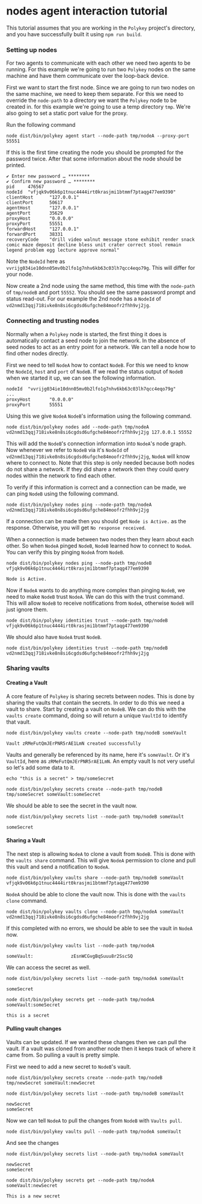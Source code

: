 
# nodes agent interaction tutorial

This tutorial assumes that you are working in the `Polykey` project's directory, and you have successfully built it using `npm run build`.

### Setting up nodes
For two agents to communicate with each other we need two agents to be running. For this example we're going to run two `Polykey` nodes on the same machine and have them communicate over the loop-back device.

First we want to start the first node. Since we are going to run two nodes on the same machine, we need to keep them separate. For this we need to override the `node-path` to a directory we want the `Polykey` node to be created in. for this example we're going to use a temp directory `tmp`.  We're also going to set a static port value for the proxy.

Run the following command

```
node dist/bin/polykey agent start --node-path tmp/nodeA --proxy-port 55551
```

If this is the first time creating the node you should be prompted for the password twice. After that some information about the node should be printed.

```
✔ Enter new password … ********
✔ Confirm new password … ********
pid     476567
nodeId  "vfjqk9v06k6p1tnuc4444irt0krasjmi1btmmf7ptaqg477em9390"
clientHost      "127.0.0.1"
clientPort      50617
agentHost       "127.0.0.1"
agentPort       35629
proxyHost       "0.0.0.0"
proxyPort       55551
forwardHost     "127.0.0.1"
forwardPort     38331
recoveryCode    "drill video walnut message stone exhibit render snack comic maze deposit decline bless unit crater correct stool remain legend problem egg lecture approve normal"
```

Note the `NodeId` here as `vvrijg034ie10dnn05mv0b2lfo1g7nhv6kb63c03lh7qcc4eqo79g`. This will differ for your node.

Now create a 2nd node using the same method, this time with the `node-path` of `tmp/nodeB` and port `55552`. You should see the same password prompt and status read-out. For our example the 2nd node has a `NodeId` of `vd2nmd13qqj718ivke8n8si6cgdsd6ufgche84moofr2fhh9vj2jg`.

### Connecting and trusting nodes

Normally when a `Polykey` node is started, the first thing it does is automatically contact a seed node to join the network. In the absence of seed nodes to act as an entry point for a network. We can tell a node how to find other nodes directly.

First we need to tell `NodeA` how to contact `NodeB`. For this we need to know the `NodeId`, `host` and `port` of `NodeB`. If we read the status output of `NodeB` when we started it up, we can see the following information.

```
nodeId  "vvrijg034ie10dnn05mv0b2lfo1g7nhv6kb63c03lh7qcc4eqo79g"
...
proxyHost       "0.0.0.0"
proxyPort       55551
```

Using this we give `NodeA` `NodeB`'s information using the following command.

```
node dist/bin/polykey nodes add --node-path tmp/nodeA vd2nmd13qqj718ivke8n8si6cgdsd6ufgche84moofr2fhh9vj2jg 127.0.0.1 55552
```

This will add the `NodeB`'s connection information into `NodeA`'s node graph. Now whenever we refer to `NodeB` via it's `NodeId` of `vd2nmd13qqj718ivke8n8si6cgdsd6ufgche84moofr2fhh9vj2jg`, `NodeA` will know where to connect to. Note that this step is only needed because both nodes do not share a network. If they did share a network then they could query nodes within the network to find each other.

To verify if this information is correct and a connection can be made, we can ping `NodeB` using the following command.

```
node dist/bin/polykey nodes ping --node-path tmp/nodeA vd2nmd13qqj718ivke8n8si6cgdsd6ufgche84moofr2fhh9vj2jg
```

If a connection can be made then you should get `Node is Active.` as the response. Otherwise, you will get `No response received`.

When a connection is made between two nodes then they learn about each other. So when `NodeA` pinged `NodeB`, `NodeB` learned how to connect to `NodeA`. You can verify this by pinging `NodeA` from `NodeB`.

```
node dist/bin/polykey nodes ping --node-path tmp/nodeB vfjqk9v06k6p1tnuc4444irt0krasjmi1btmmf7ptaqg477em9390

Node is Active.
```

Now if `NodeA` wants to do anything more complex than pinging `NodeB`, we need to make `NodeB` trust `NodeA`. We can do this with the trust command. This will allow `NodeB` to receive notifications from `NodeA`, otherwise `NodeB` will just ignore them.

```
node dist/bin/polykey identities trust --node-path tmp/nodeB vfjqk9v06k6p1tnuc4444irt0krasjmi1btmmf7ptaqg477em9390
```

We should also have `NodeA` trust `NodeB`.

```
node dist/bin/polykey identities trust --node-path tmp/nodeB vd2nmd13qqj718ivke8n8si6cgdsd6ufgche84moofr2fhh9vj2jg
```

### Sharing vaults

#### Creating a Vault
A core feature of `Polykey` is sharing secrets between nodes. This is done by sharing the vaults that contain the secrets. In order to do this we need a vault to share. Start by creating a vault on `NodeB`. We can do this with the `vaults create` command, doing so will return a unique `VaultId` to identify that vault.

```
node dist/bin/polykey vaults create --node-path tmp/nodeB someVault

Vault zRMeFutQmJErPNR5rAE1LmN created successfully
```

Vaults and generally be referenced by its name, here it's `someVault`. Or it's `VaultId`, here as `zRMeFutQmJErPNR5rAE1LmN`. An empty vault Is not very useful so let's add some data to it.


```
echo "this is a secret" > tmp/someSecret

node dist/bin/polykey secrets create --node-path tmp/nodeB tmp/someSecret someVault:someSecret
```

We should be able to see the secret in the vault now.

```
node dist/bin/polykey secrets list --node-path tmp/nodeB someVault

someSecret
```

#### Sharing a Vault

The next step is allowing `NodeA` to clone a vault from `NodeB`. This is done with the `vaults share` command. This will give `NodeA` permission to clone and pull this vault and send a notification to `NodeA`.

```
node dist/bin/polykey vaults share --node-path tmp/nodeB someVault vfjqk9v06k6p1tnuc4444irt0krasjmi1btmmf7ptaqg477em9390
```

`NodeA` should be able to clone the vault now. This is done with the `vaults clone` command.

```
node dist/bin/polykey vaults clone --node-path tmp/nodeA someVault vd2nmd13qqj718ivke8n8si6cgdsd6ufgche84moofr2fhh9vj2jg
```

If this completed with no errors, we should be able to see the vault in `NodeA` now.

```
node dist/bin/polykey vaults list --node-path tmp/nodeA

someVault:              zEsnWCGvgBqSuuu8r2SscSQ
```

We can access the secret as well.

```
node dist/bin/polykey secrets list --node-path tmp/nodeA someVault

someSecret

node dist/bin/polykey secrets get --node-path tmp/nodeA someVault:someSecret

this is a secret
```

#### Pulling vault changes

Vaults can be updated. If we wanted these changes then we can pull the vault. If a vault was cloned from another node then it keeps track of where it came from. So pulling a vault is pretty simple.

First we need to add a new secret to `NodeB`'s vault.

```
node dist/bin/polykey secrets create --node-path tmp/nodeB tmp/newSecret someVault:newSecret

node dist/bin/polykey secrets list --node-path tmp/nodeB someVault

newSecret
someSecret
```

Now we can tell `NodeA` to pull the changes from `NodeB` with `Vaults pull`.

```
node dist/bin/polykey vaults pull --node-path tmp/nodeA someVault
```

And see the changes

```
node dist/bin/polykey secrets list --node-path tmp/nodeA someVault

newSecret
someSecret

node dist/bin/polykey secrets get --node-path tmp/nodeA someVault:newSecret

This is a new secret
```
